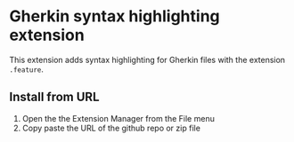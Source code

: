 # Gherkin syntax highlighting extension

This extension adds syntax highlighting for Gherkin files with the extension `.feature`.

## Install from URL

1. Open the the Extension Manager from the File menu
2. Copy paste the URL of the github repo or zip file
